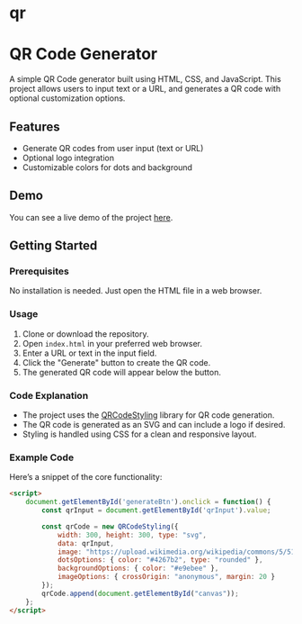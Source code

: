 # qr
 
# QR Code Generator

A simple QR Code generator built using HTML, CSS, and JavaScript. This project allows users to input text or a URL, and generates a QR code with optional customization options.

## Features

- Generate QR codes from user input (text or URL)
- Optional logo integration
- Customizable colors for dots and background

## Demo

You can see a live demo of the project [here](#).

## Getting Started

### Prerequisites

No installation is needed. Just open the HTML file in a web browser.

### Usage

1. Clone or download the repository.
2. Open `index.html` in your preferred web browser.
3. Enter a URL or text in the input field.
4. Click the "Generate" button to create the QR code.
5. The generated QR code will appear below the button.

### Code Explanation

- The project uses the [QRCodeStyling](https://github.com/davidshimjs/qrcodejs) library for QR code generation.
- The QR code is generated as an SVG and can include a logo if desired.
- Styling is handled using CSS for a clean and responsive layout.

### Example Code

Here’s a snippet of the core functionality:

```html
<script>
    document.getElementById('generateBtn').onclick = function() {
        const qrInput = document.getElementById('qrInput').value;

        const qrCode = new QRCodeStyling({
            width: 300, height: 300, type: "svg",
            data: qrInput,
            image: "https://upload.wikimedia.org/wikipedia/commons/5/51/Facebook_f_logo_%282019%29.svg", // Optional logo
            dotsOptions: { color: "#4267b2", type: "rounded" },
            backgroundOptions: { color: "#e9ebee" },
            imageOptions: { crossOrigin: "anonymous", margin: 20 }
        });
        qrCode.append(document.getElementById("canvas"));
    };
</script>
